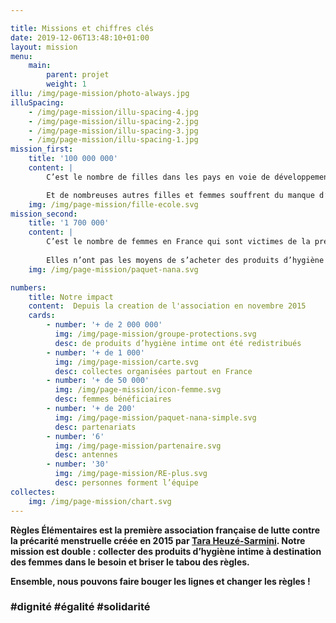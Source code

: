 ```yaml
---

title: Missions et chiffres clés
date: 2019-12-06T13:48:10+01:00
layout: mission
menu: 
    main:
        parent: projet
        weight: 1
illu: /img/page-mission/photo-always.jpg
illuSpacing: 
    - /img/page-mission/illu-spacing-4.jpg
    - /img/page-mission/illu-spacing-2.jpg
    - /img/page-mission/illu-spacing-3.jpg
    - /img/page-mission/illu-spacing-1.jpg
mission_first: 
    title: '100 000 000'
    content: |
        C’est le nombre de filles dans les pays en voie de développement ratent une semaine d’école par mois à cause de leurs règles et du manque d’accès à des produits d’hygiène intime adaptés. 

        Et de nombreuses autres filles et femmes souffrent du manque d’accès aux tampons et serviettes … Juste en bas de chez vous !
    img: /img/page-mission/fille-ecole.svg
mission_second: 
    title: '1 700 000'
    content: |
        C’est le nombre de femmes en France qui sont victimes de la précarité menstruelle et manquent de produits d’hygiène intime (source : Etude IFOP pour Dons Solidaires, 2019). 
        
        Elles n’ont pas les moyens de s’acheter des produits d’hygiène intime - ou pas en quantité suffisante - les empêchant de vivre leurs règles dignement. Cela peut provoquer de graves troubles physiques - démangeaisons, infections, syndrome du choc toxique pouvant occasionner la mort -  et psychologiques - perte de confiance en soi, difficultés de réinsertion.  
    img: /img/page-mission/paquet-nana.svg

numbers: 
    title: Notre impact
    content:  Depuis la creation de l'association en novembre 2015
    cards:
        - number: '+ de 2 000 000'
          img: /img/page-mission/groupe-protections.svg
          desc: de produits d’hygiène intime ont été redistribués
        - number: '+ de 1 000'
          img: /img/page-mission/carte.svg
          desc: collectes organisées partout en France
        - number: '+ de 50 000'
          img: /img/page-mission/icon-femme.svg
          desc: femmes bénéficiaires
        - number: '+ de 200'
          img: /img/page-mission/paquet-nana-simple.svg
          desc: partenariats
        - number: '6'
          img: /img/page-mission/partenaire.svg
          desc: antennes
        - number: '30'
          img: /img/page-mission/RE-plus.svg
          desc: personnes forment l’équipe
collectes:
    img: /img/page-mission/chart.svg
---
```

**Règles Élémentaires est la première association française de lutte contre la précarité menstruelle créée en 2015 par [Tara Heuzé-Sarmini](/projet/equipe/). Notre mission est double : collecter des produits d’hygiène intime à destination des femmes dans le besoin et briser le tabou des règles.**

**Ensemble, nous pouvons faire bouger les lignes et changer les règles !**

### #dignité #égalité #solidarité

